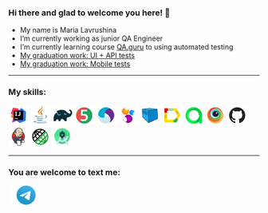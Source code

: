 ### Hi there and glad to welcome you here! :wave:

- My name is Maria Lavrushina
- I’m currently working as junior QA Engineer
- I’m currently learning course [QA.guru](https://qa.guru/) to using automated testing
- [My graduation work: UI + API tests](https://github.com/ioomoon/QA-guru-graduation.git)
- [My graduation work: Mobile tests](https://github.com/ioomoon/QA-guru-homework-mobile.git)


***
### My skills:
![](img/Intelij_IDEA.png "IntelliJ IDEA")
![](img/Java.png "Java")
![](img/Gradle.png "Gradle")
![](img/JUnit5.png "JUnit5")
![](img/Appium.png "Appium")
![](img/Selenide.png "Selenide")
![](img/Selenoid.png "Selenoid")
![](img/Allure_Report.png "Allure")
![](img/allureTestOps.png "AllureTestOps")
![](img/Browserstack.png "Browserstack")
![](img/Github.png "GitHub")
![](img/Jenkins.png "Jenkins")
![](img/Rest-Assured.png "Rest-Assured")
![](img/AndroidStudio.png "Android Studio")
***
### You are welcome to text me:

[![](img/Telegram.png "Telegram")](https://t.me/ioomoon)





